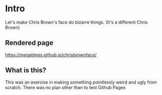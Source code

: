 # Intro
Let's make Chris Brown's face do bizarre things. (It's a different Chris Brown)

## Rendered page 
https://megatimes.github.io/chrisbrownface/


## What is this?
This was an exercise in making something pointlessly weird and ugly from scratch. There was no plan other than to test Github Pages 




